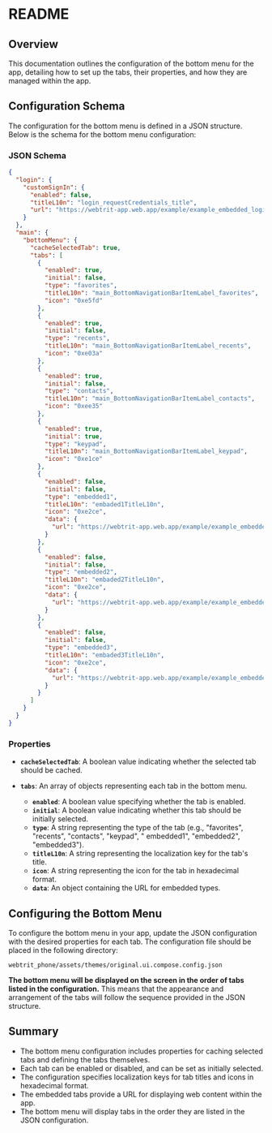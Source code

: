 # README

## Overview

This documentation outlines the configuration of the bottom menu for the app, detailing how to set up the tabs, their
properties, and how they are managed within the app.

## Configuration Schema

The configuration for the bottom menu is defined in a JSON structure. Below is the schema for the bottom menu
configuration:

### JSON Schema

```json
{
  "login": {
    "customSignIn": {
      "enabled": false,
      "titleL10n": "login_requestCredentials_title",
      "url": "https://webtrit-app.web.app/example/example_embedded_login.html"
    }
  },
  "main": {
    "bottomMenu": {
      "cacheSelectedTab": true,
      "tabs": [
        {
          "enabled": true,
          "initial": false,
          "type": "favorites",
          "titleL10n": "main_BottomNavigationBarItemLabel_favorites",
          "icon": "0xe5fd"
        },
        {
          "enabled": true,
          "initial": false,
          "type": "recents",
          "titleL10n": "main_BottomNavigationBarItemLabel_recents",
          "icon": "0xe03a"
        },
        {
          "enabled": true,
          "initial": false,
          "type": "contacts",
          "titleL10n": "main_BottomNavigationBarItemLabel_contacts",
          "icon": "0xee35"
        },
        {
          "enabled": true,
          "initial": true,
          "type": "keypad",
          "titleL10n": "main_BottomNavigationBarItemLabel_keypad",
          "icon": "0xe1ce"
        },
        {
          "enabled": false,
          "initial": false,
          "type": "embedded1",
          "titleL10n": "embaded1TitleL10n",
          "icon": "0xe2ce",
          "data": {
            "url": "https://webtrit-app.web.app/example/example_embedded_advertisement.html"
          }
        },
        {
          "enabled": false,
          "initial": false,
          "type": "embedded2",
          "titleL10n": "embaded2TitleL10n",
          "icon": "0xe2ce",
          "data": {
            "url": "https://webtrit-app.web.app/example/example_embedded_call.html"
          }
        },
        {
          "enabled": false,
          "initial": false,
          "type": "embedded3",
          "titleL10n": "embaded3TitleL10n",
          "icon": "0xe2ce",
          "data": {
            "url": "https://webtrit-app.web.app/example/example_embedded_wallet_balance.html"
          }
        }
      ]
    }
  }
}
```

### Properties

- **`cacheSelectedTab`**: A boolean value indicating whether the selected tab should be cached.
- **`tabs`**: An array of objects representing each tab in the bottom menu.

    - **`enabled`**: A boolean value specifying whether the tab is enabled.
    - **`initial`**: A boolean value indicating whether this tab should be initially selected.
    - **`type`**: A string representing the type of the tab (e.g., "favorites", "recents", "contacts", "keypad", "
      embedded1", "embedded2", "embedded3").
    - **`titleL10n`**: A string representing the localization key for the tab's title.
    - **`icon`**: A string representing the icon for the tab in hexadecimal format.
    - **`data`**: An object containing the URL for embedded types.

## Configuring the Bottom Menu

To configure the bottom menu in your app, update the JSON configuration with the desired properties for each tab. The
configuration file should be placed in the following directory:

```
webtrit_phone/assets/themes/original.ui.compose.config.json
```

**The bottom menu will be displayed on the screen in the order of tabs listed in the configuration.** This means that
the appearance and arrangement of the tabs will follow the sequence provided in the JSON structure.

## Summary

- The bottom menu configuration includes properties for caching selected tabs and defining the tabs themselves.
- Each tab can be enabled or disabled, and can be set as initially selected.
- The configuration specifies localization keys for tab titles and icons in hexadecimal format.
- The embedded tabs provide a URL for displaying web content within the app.
- The bottom menu will display tabs in the order they are listed in the JSON configuration.
